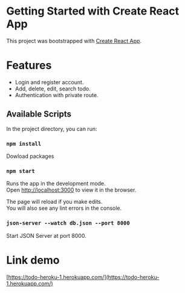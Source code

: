 # Getting Started with Create React App

This project was bootstrapped with [Create React App](https://github.com/facebook/create-react-app).

# Features

-   Login and register account.
-   Add, delete, edit, search todo.
-   Authentication with private route.

## Available Scripts

In the project directory, you can run:

### `npm install`

Dowload packages

### `npm start`

Runs the app in the development mode.\
Open [http://localhost:3000](http://localhost:3000) to view it in the browser.

The page will reload if you make edits.\
You will also see any lint errors in the console.

### `json-server --watch db.json --port 8000`

Start JSON Server at port 8000.

# Link demo

[https://todo-heroku-1.herokuapp.com/](https://todo-heroku-1.herokuapp.com/)
